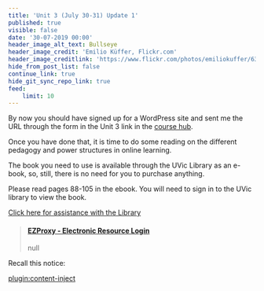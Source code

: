 ```yaml
---
title: 'Unit 3 (July 30-31) Update 1'
published: true
visible: false
date: '30-07-2019 00:00'
header_image_alt_text: Bullseye
header_image_credit: 'Emilio Küffer, Flickr.com'
header_image_creditlink: 'https://www.flickr.com/photos/emiliokuffer/6384294717/'
hide_from_post_list: false
continue_link: true
hide_git_sync_repo_link: true
feed:
    limit: 10
---
```



By now you should have signed up for a WordPress site and sent me the URL through the form in the Unit 3 link in the [course hub](https://edtechuvic.ca/edci339).

Once you have done that, it is time to do some reading on the different pedagogy and power structures in online learning.

The book you need to use is available through the UVic Library as an e-book, so, still, there is no need for you to purchase anything.

Please read pages 88-105 in the ebook. You will need to sign in to the UVic library to view the book.

[Click here for assistance with the Library](https://www.uvic.ca/library/use/connect/index.php?classes=btn,btn-primary)

<blockquote class="embedly-card"><h4><a href="https://ebookcentral-proquest-com.ezproxy.library.uvic.ca/lib/uvic/reader.action?docID=3318874">EZProxy - Electronic Resource Login</a></h4><p>null</p></blockquote>
<script async src="//cdn.embedly.com/widgets/platform.js" charset="UTF-8"></script>

Recall this notice:

[plugin:content-inject](_class-preparations)
